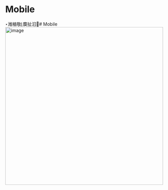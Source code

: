 ﻿# Mobile
‣潍楢敬⌊䴠扯汩੥# Mobile
<img width="497" alt="image" src="https://github.com/KevinJeanMarie/Mobile/assets/90609887/2f5a971a-6976-48cc-a2d3-b1d69cd886b4">
